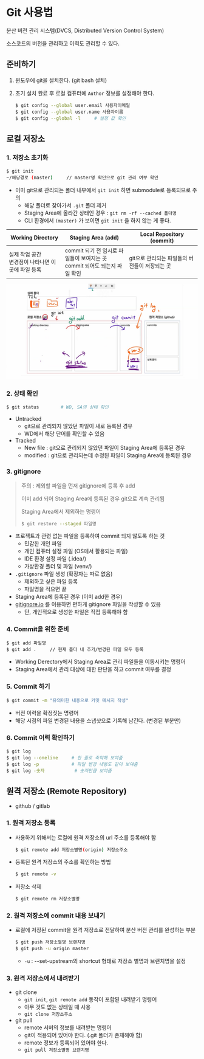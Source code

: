 # Git 사용법

분산 버전 관리 시스템(DVCS, Distributed Version Control System)

소스코드의 버전을 관리하고 이력도 관리할 수 있다.



## 준비하기

1. 윈도우에 git을 설치한다. (git bash 설치)

2. 초기 설치 완료 후 로컬 컴퓨터에 `Author` 정보를 설정해야 한다.

   ```bash
   $ git config --global user.email 사용자이메일
   $ git config --global user.name 사용자이름
   $ git config --global -l		# 설정 값 확인
   ```



## 로컬 저장소

### 1. 저장소 초기화

```bash
$ git init
~/해당경로 (master)		// master명 확인으로 git 관리 여부 확인
```

- 이미 git으로 관리되는 폴더 내부에서 `git init` 하면 submodule로 등록되므로 주의
  - 해당 폴더로 찾아가서 `.git` 폴더 제거
  - Staging Area에 올라간 상태인 경우 : `git rm -rf --cached 폴더명`
  - CLI 환경에서 `(master)` 가 보이면 `git init` 을 하지 않는 게 좋다.

| Working Directory                                     | Staging Area (add)                                           | Local Repository (commit)                      |
| ----------------------------------------------------- | ------------------------------------------------------------ | ---------------------------------------------- |
| 실제 작업 공간<br/>변경점이 나타나면 이곳에 파일 등록 | commit 되기 전 임시로 파일들이 보여지는 곳<br/>commit 되어도 되는지 파일 확인 | git으로 관리되는 파일들의 버전들이 저장되는 곳 |

![git 사용법](git.assets/image-20220113160607149.png)



### 2. 상태 확인

```bash
$ git status		# WD, SA의 상태 확인
```

- Untracked
  - git으로 관리되지 않았던 파일이 새로 등록된 경우
  - WD에서 해당 단어를 확인할 수 있음
- Tracked
  - New file : git으로 관리되지 않았던 파일이 Staging Area에 등록된 경우
  - modified : git으로 관리되는데 수정된 파일이 Staging Area에 등록된 경우



### 3. gitignore

> 주의 : 제외할 파일을 먼저 gitignore에 등록 후 add
>
> 이미 add 되어 Staging Area에 등록된 경우 git으로 계속 관리됨
>
> Staging Area에서 제외하는 명령어
>
> ```bash
> $ git restore --staged 파일명
> ```

- 프로젝트과 관련 없는 파일을 등록하여 commit 되지 않도록 하는 것
  - 민감한 개인 파일
  - 개인 컴퓨터 설정 파일 (OS에서 활용되는 파일)
  - IDE 환경 설정 파일 (.idea/)
  - 가상환경 폴더 및 파일 (venv/)
- `.gitignore` 파일 생성 (확장자는 따로 없음)
  - 제외하고 싶은 파일 등록
  - 파일명을 적으면 끝
- Staging Area에 등록된 경우 (이미 add한 경우)
- [gitignore.io](https://gitignore.io/) 를 이용하면 편하게 gitignore 파일을 작성할 수 있음
  - 단, 개인적으로 생성한 파일은 직접 등록해야 함



### 4. Commit을 위한 준비

```bash
$ git add 파일명
$ git add .		// 현재 폴더 내 추가/변경된 파일 모두 등록
```

- Working Derectory에서 Staging Area로 관리 파일들을 이동시키는 명령어
- Staging Area에서 관리 대상에 대한 판단을 하고 commit 여부를 결정



### 5. Commit 하기

```bash
$ git commit -m "유의미한 내용으로 커밋 메시지 작성"
```

- 버전 이력을 확정짓는 명령어
- 해당 시점의 파일 변경된 내용을 스냅샷으로 기록해 남긴다. (변경된 부분만)



### 6. Commit 이력 확인하기

```bash
$ git log
$ git log --oneline		# 한 줄로 축약해 보여줌
$ git log -p			# 파일 변경 내용도 같이 보여줌
$ git log -숫자			# 숫자만큼 보여줌
```



## 원격 저장소 (Remote Repository)

- github / gitlab

### 1. 원격 저장소 등록

- 사용하기 위해서는 로컬에 원격  저장소의 url 주소를 등록해야 함

  ```bash
  $ git remote add 저장소별명(origin) 저장소주소
  ```

- 등록된 원격 저장소의 주소를 확인하는 방법

  ```bash
  $ git remote -v
  ```

- 저장소 삭제

  ```bash
  $ git remote rm 저장소별명
  ```



### 2. 원격 저장소에 commit 내용 보내기

- 로컬에 저장된 commit을 원격 저장소로 전달하여 분산 버전 관리를 완성하는 부분

  ```bash
  $ git push 저장소별명 브랜치명
  $ git push -u origin master
  ```

  - `-u` : --set-upstream의 shortcut 형태로 저장소 별명과 브랜치명을 설정



### 3. 원격 저장소에서 내려받기

- git clone
  - `git init`, `git remote add` 동작이 포함된 내려받기 명령어
  - 아무 것도 없는 상태일 때 사용
  - `git clone 저장소주소`
- git pull
  - remote 서버의 정보를 내려받는 명령어
  - git이 적용되어 있어야 한다. (.git 폴더가 존재해야 함)
  - remote 정보가 등록되어 있어야 한다.
  - `git pull 저장소별명 브랜치명`
